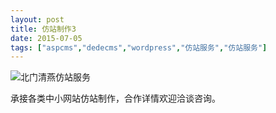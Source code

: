 ```yaml
---
layout: post
title: 仿站制作3
date: 2015-07-05
tags: ["aspcms","dedecms","wordpress","仿站服务","仿站服务"]
---
```


<!-- build time:Sat Jun 23 2018 12:05:15 GMT+0800 (中国标准时间) -->

![北门清燕仿站服务](http://ww4.sinaimg.cn/large/4eed32f2jw1ets71p022vj206o08wmxo.jpg "北门清燕仿站服务")

承接各类中小网站仿站制作，合作详情欢迎洽谈咨询。
<!-- rebuild by neat -->